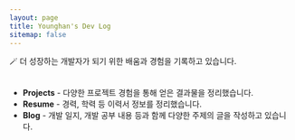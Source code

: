 ```yaml
---
layout: page
title: Younghan's Dev Log
sitemap: false
---
```


🪄 더 성장하는 개발자가 되기 위한 배움과 경험을 기록하고 있습니다.<br><br>

- **Projects**<span class="faded"> - 다양한 프로젝트 경험을 통해 얻은 결과물을 정리했습니다.</span>
- **Resume**<span class="faded"> - 경력, 학력 등 이력서 정보를 정리했습니다.</span>
- **Blog**<span class="faded"> - 개발 일지, 개발 공부 내용 등과 함께 다양한 주제의 글을 작성하고 있습니다.</span>